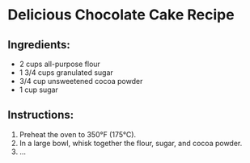 # Delicious Chocolate Cake Recipe

## Ingredients:
- 2 cups all-purpose flour
- 1 3/4 cups granulated sugar
- 3/4 cup unsweetened cocoa powder
- 1 cup sugar

## Instructions:
1. Preheat the oven to 350°F (175°C).
2. In a large bowl, whisk together the flour, sugar, and cocoa powder.
3. ...